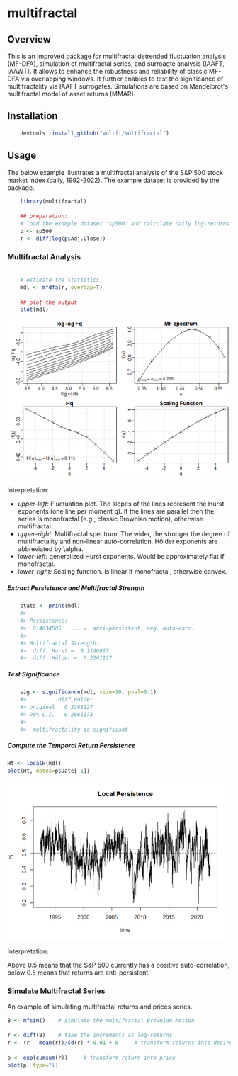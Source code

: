 # multifractal

## Overview

This is an improved package for multifractal detrended fluctuation analysis (MF-DFA), simulation of multifractal series, and surroagte analysis (IAAFT, IAAWT). It allows to enhance the robustness and reliability of classic MF-DFA via overlapping windows. It further enables to test the significance of multifractality via IAAFT
surrogates. Simulations are based on Mandelbrot's multifractal model of asset returns (MMAR).

## Installation

``` r
    devtools::install_github("wol-fi/multifractal")
```

## Usage

The below example illustrates a multifractal analysis of the S&P 500 stock market index (daily, 1992-2022). The example dataset is provided by the package.

``` r
    library(multifractal)

    ## preparation:
    # load the example dataset 'sp500' and calculate daily log-returns
    p <- sp500
    r <- diff(log(p$Adj.Close)) 
```

### Multifractal Analysis
``` r
    
    # estimate the statistics
    mdl <- mfdfa(r, overlap=T)

    ## plot the output
    plot(mdl)
```
![](fig1.png)

Interpretation:
* *upper-left:* Fluctuation plot. The slopes of the lines represent the Hurst exponents (one line per moment q). If the lines are parallel then the series is monofractal (e.g., classic Brownian motion), otherwise multifractal. 
* *upper-right:* Multifractal spectrum. The wider, the stronger the degree of multifractality and non-linear auto-correlation. Hölder exponents are abbreviated by \alpha.
* *lower-left:* generalized Hurst exponents. Would be approximately flat if monofractal.
* *lower-right:* Scaling function. Is linear if monofractal, otherwise convex. 
    
##### Extract Persistence and Multifractal Strength
``` r
    stats <- print(mdl)
    #> 
    #> Persistence: 
    #>  0.4634505   ... =  anti-persistent, neg. auto-corr. 
    #> 
    #> Multifractal Strength:
    #>  diff. Hurst =  0.1146917 
    #>  diff. Hölder =  0.2261127
```
##### Test Significance
``` r
    sig <- significance(mdl, size=10, pval=0.1)
    #>          diff_Holder
    #> original   0.2261127
    #> 90% C.I.   0.2061173
    #> 
    #>  multifractality is significant
```


##### Compute the Temporal Return Persistence

``` r
Ht <- localH(mdl)
plot(Ht, dates=p$Date[-1])
```
![](fig2.png)

Interpretation:

Above 0.5 means that the S&P 500 currently has a positive auto-correlation, below 0.5 means that returns are anti-persistent.

### Simulate Multifractal Series

An example of simulating multifractal returns and prices series.

``` r
B <- mfsim()    # simulate the multifractal Brownian Motion

r <- diff(B)    # take the increments as log-returns
r <- (r - mean(r))/sd(r) * 0.01 + 0     # transform returns into desired mean and standard deviation

p <- exp(cumsum(r))     # transform return into price
plot(p, type="l)

```
